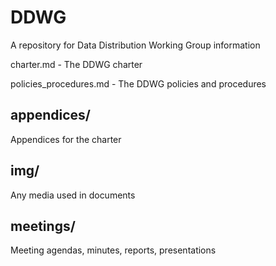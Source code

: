 # DDWG
A repository for Data Distribution Working Group information

charter.md - The DDWG charter

policies_procedures.md - The DDWG policies and procedures

## appendices/

Appendices for the charter

## img/

Any media used in documents

## meetings/

Meeting agendas, minutes, reports, presentations

